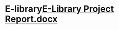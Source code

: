# E-library[E-Library Project Report.docx](https://github.com/gladys-gince/E-library/files/10891533/E-Library.Project.Report.docx)

